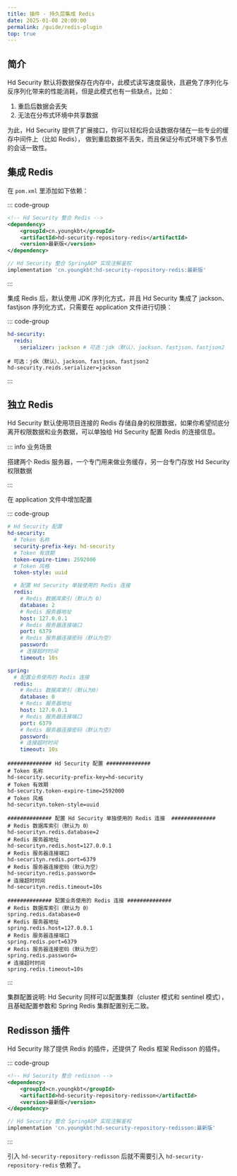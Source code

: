 ```yaml
---
title: 插件 - 持久层集成 Redis
date: 2025-01-08 20:00:00
permalink: /guide/redis-plugin
top: true
---
```


## 简介

Hd Security 默认将数据保存在内存中，此模式读写速度最快，且避免了序列化与反序列化带来的性能消耗，但是此模式也有一些缺点，比如：

1. 重启后数据会丢失
2. 无法在分布式环境中共享数据

为此，Hd Security 提供了扩展接口，你可以轻松将会话数据存储在一些专业的缓存中间件上（比如 Redis）， 做到重启数据不丢失，而且保证分布式环境下多节点的会话一致性。

## 集成 Redis

在 `pom.xml` 里添加如下依赖：

::: code-group

```xml [Maven 方式]
<!-- Hd Security 整合 Redis -->
<dependency>
    <groupId>cn.youngkbt</groupId>
    <artifactId>hd-security-repository-redis</artifactId>
    <version>最新版</version>
</dependency>
```

```groovy [Gradle 方式]
// Hd Security 整合 SpringAOP 实现注解鉴权
implementation 'cn.youngkbt:hd-security-repository-redis:最新版'
```

:::

集成 Redis 后，默认使用 JDK 序列化方式，并且 Hd Security 集成了 jackson、fastjson 序列化方式，只需要在 application 文件进行切换：

::: code-group

```yaml [yaml 风格]
hd-security:
  reids:
    serializer: jackson # 可选：jdk（默认）、jackson、fastjson、fastjson2
```

```properties [properties 风格]
# 可选：jdk（默认）、jackson、fastjson、fastjson2
hd-security.reids.serializer=jackson
```

:::

## 独立 Redis

Hd Security 默认使用项目连接的 Redis 存储自身的权限数据，如果你希望彻底分离开权限数据和业务数据，可以单独给 Hd Security 配置 Redis 的连接信息。

::: info 业务场景

搭建两个 Redis 服务器，一个专门用来做业务缓存，另一台专门存放 Hd Security 权限数据

:::

在 application 文件中增加配置

::: code-group

```yaml [yaml 风格]
# Hd Security 配置
hd-security:
  # Token 名称
  security-prefix-key: hd-security
  # Token 有效期
  token-expire-time: 2592000
  # Token 风格
  token-style: uuid

  # 配置 Hd Security 单独使用的 Redis 连接
  redis:
    # Redis 数据库索引（默认为 0）
    database: 2
    # Redis 服务器地址
    host: 127.0.0.1
    # Redis 服务器连接端口
    port: 6379
    # Redis 服务器连接密码（默认为空）
    password:
    # 连接超时时间
    timeout: 10s

spring:
  # 配置业务使用的 Redis 连接
  redis:
    # Redis 数据库索引（默认为0）
    database: 0
    # Redis 服务器地址
    host: 127.0.0.1
    # Redis 服务器连接端口
    port: 6379
    # Redis 服务器连接密码（默认为空）
    password:
    # 连接超时时间
    timeout: 10s
```

```properties [properties 风格]
############## Hd Security 配置 ##############
# Token 名称
hd-security.security-prefix-key=hd-security
# Token 有效期
hd-security.token-expire-time=2592000
# Token 风格
hd-securityn.token-style=uuid

############## 配置 Hd Security 单独使用的 Redis 连接  ##############
# Redis 数据库索引（默认为 0）
hd-securityn.redis.database=2
# Redis 服务器地址
hd-securityn.redis.host=127.0.0.1
# Redis 服务器连接端口
hd-securityn.redis.port=6379
# Redis 服务器连接密码（默认为空）
hd-securityn.redis.password=
# 连接超时时间
hd-securityn.redis.timeout=10s

############## 配置业务使用的 Redis 连接 ##############
# Redis 数据库索引（默认为 0）
spring.redis.database=0
# Redis 服务器地址
spring.redis.host=127.0.0.1
# Redis 服务器连接端口
spring.redis.port=6379
# Redis 服务器连接密码（默认为空）
spring.redis.password=
# 连接超时时间
spring.redis.timeout=10s
```

:::

集群配置说明: Hd Security 同样可以配置集群（cluster 模式和 sentinel 模式），且基础配置参数和 Spring Redis 集群配置别无二致。

## Redisson 插件

Hd Security 除了提供 Redis 的插件，还提供了 Redis 框架 Redisson 的插件。

::: code-group

```xml [Maven 方式]
<!-- Hd Security 整合 redisson -->
<dependency>
    <groupId>cn.youngkbt</groupId>
    <artifactId>hd-security-repository-redisson</artifactId>
    <version>最新版</version>
</dependency>
```

```groovy [Gradle 方式]
// Hd Security 整合 SpringAOP 实现注解鉴权
implementation 'cn.youngkbt:hd-security-repository-redisson:最新版'
```

:::

引入 `hd-security-repository-redisson` 后就不需要引入 `hd-security-repository-redis` 依赖了。
